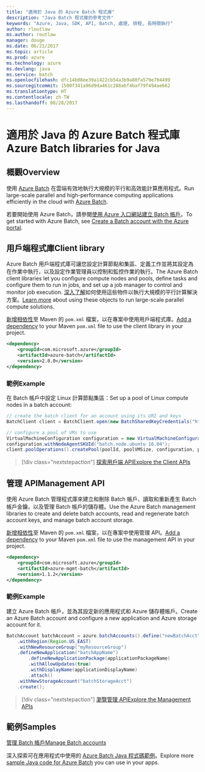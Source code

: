 ```yaml
---
title: "適用於 Java 的 Azure Batch 程式庫"
description: "Java Batch 程式庫的參考文件"
keywords: "Azure, Java, SDK, API, Batch, 處理, 排程, 長時間執行"
author: rloutlaw
ms.author: routlaw
manager: douge
ms.date: 06/21/2017
ms.topic: article
ms.prod: azure
ms.technology: azure
ms.devlang: java
ms.service: batch
ms.openlocfilehash: dfc14b08ee39a1422cb54a3b9a80fa579e704499
ms.sourcegitcommit: 1500f341a96d9da461c288abf4baf79f494ae662
ms.translationtype: HT
ms.contentlocale: zh-TW
ms.lasthandoff: 08/28/2017
---
```

# <a name="azure-batch-libraries-for-java"></a><span data-ttu-id="ecf7b-104">適用於 Java 的 Azure Batch 程式庫</span><span class="sxs-lookup"><span data-stu-id="ecf7b-104">Azure Batch libraries for Java</span></span>

## <a name="overview"></a><span data-ttu-id="ecf7b-105">概觀</span><span class="sxs-lookup"><span data-stu-id="ecf7b-105">Overview</span></span>

<span data-ttu-id="ecf7b-106">使用 [Azure Batch](/azure/batch/batch-technical-overview) 在雲端有效地執行大規模的平行和高效能計算應用程式。</span><span class="sxs-lookup"><span data-stu-id="ecf7b-106">Run large-scale parallel and high-performance computing applications efficiently in the cloud with [Azure Batch](/azure/batch/batch-technical-overview).</span></span>   

<span data-ttu-id="ecf7b-107">若要開始使用 Azure Batch，請參閱[使用 Azure 入口網站建立 Batch 帳戶](/azure/batch/batch-account-create-portal)。</span><span class="sxs-lookup"><span data-stu-id="ecf7b-107">To get started with Azure Batch, see [Create a Batch account with the Azure portal](/azure/batch/batch-account-create-portal).</span></span>

## <a name="client-library"></a><span data-ttu-id="ecf7b-108">用戶端程式庫</span><span class="sxs-lookup"><span data-stu-id="ecf7b-108">Client library</span></span>

<span data-ttu-id="ecf7b-109">Azure Batch 用戶端程式庫可讓您設定計算節點和集區、定義工作並將其設定為在作業中執行，以及設定作業管理員以控制和監控作業的執行。</span><span class="sxs-lookup"><span data-stu-id="ecf7b-109">The Azure Batch client libraries let you configure compute nodes and pools, define tasks and configure them to run in jobs, and set up a job manager to control and monitor job execution.</span></span> <span data-ttu-id="ecf7b-110">[深入了解](/azure/batch/batch-api-basics)如何使用這些物件以執行大規模的平行計算解決方案。</span><span class="sxs-lookup"><span data-stu-id="ecf7b-110">[Learn more](/azure/batch/batch-api-basics) about using these objects to run large-scale parallel compute solutions.</span></span>

<span data-ttu-id="ecf7b-111">[新增相依性](https://maven.apache.org/guides/getting-started/index.html#How_do_I_use_external_dependencies)至 Maven 的 `pom.xml` 檔案，以在專案中使用用戶端程式庫。</span><span class="sxs-lookup"><span data-stu-id="ecf7b-111">[Add a dependency](https://maven.apache.org/guides/getting-started/index.html#How_do_I_use_external_dependencies) to your Maven `pom.xml` file to use the client library in your project.</span></span>

```XML
<dependency>
    <groupId>com.microsoft.azure</groupId>
    <artifactId>azure-batch</artifactId>
    <version>2.0.0</version>
</dependency>
```   

### <a name="example"></a><span data-ttu-id="ecf7b-112">範例</span><span class="sxs-lookup"><span data-stu-id="ecf7b-112">Example</span></span>

<span data-ttu-id="ecf7b-113">在 Batch 帳戶中設定 Linux 計算節點集區：</span><span class="sxs-lookup"><span data-stu-id="ecf7b-113">Set up a pool of Linux compute nodes in a batch account:</span></span>

```java
// create the batch client for an account using its URI and keys
BatchClient client = BatchClient.open(new BatchSharedKeyCredentials("https://fabrikambatch.eastus.batch.azure.com", "fabrikambatch", batchKey));

// configure a pool of VMs to use 
VirtualMachineConfiguration configuration = new VirtualMachineConfiguration();
configuration.withNodeAgentSKUId("batch.node.ubuntu 16.04");
client.poolOperations().createPool(poolId, poolVMSize, configuration, poolVMCount);
```

> [!div class="nextstepaction"]
> [<span data-ttu-id="ecf7b-114">探索用戶端 API</span><span class="sxs-lookup"><span data-stu-id="ecf7b-114">Explore the Client APIs</span></span>](/java/api/overview/azure/batch/clientlibrary)


## <a name="management-api"></a><span data-ttu-id="ecf7b-115">管理 API</span><span class="sxs-lookup"><span data-stu-id="ecf7b-115">Management API</span></span>

<span data-ttu-id="ecf7b-116">使用 Azure Batch 管理程式庫來建立和刪除 Batch 帳戶、讀取和重新產生 Batch 帳戶金鑰，以及管理 Batch 帳戶的儲存體。</span><span class="sxs-lookup"><span data-stu-id="ecf7b-116">Use the Azure Batch management libraries to create and delete batch accounts, read and regenerate batch account keys, and manage batch account storage.</span></span>

<span data-ttu-id="ecf7b-117">[新增相依性](https://maven.apache.org/guides/getting-started/index.html#How_do_I_use_external_dependencies)至 Maven 的 `pom.xml` 檔案，以在專案中使用管理 API。</span><span class="sxs-lookup"><span data-stu-id="ecf7b-117">[Add a dependency](https://maven.apache.org/guides/getting-started/index.html#How_do_I_use_external_dependencies) to your Maven `pom.xml` file to use the management API in your project.</span></span>

```XML
<dependency>
    <groupId>com.microsoft.azure</groupId>
    <artifactId>azure-mgmt-batch</artifactId>
    <version>1.1.2</version>
</dependency>
```

### <a name="example"></a><span data-ttu-id="ecf7b-118">範例</span><span class="sxs-lookup"><span data-stu-id="ecf7b-118">Example</span></span>

<span data-ttu-id="ecf7b-119">建立 Azure Batch 帳戶，並為其設定新的應用程式和 Azure 儲存體帳戶。</span><span class="sxs-lookup"><span data-stu-id="ecf7b-119">Create an Azure Batch account and configure a new application and Azure storage account for it.</span></span>

```java
BatchAccount batchAccount = azure.batchAccounts().define("newBatchAcct")
    .withRegion(Region.US_EAST)
    .withNewResourceGroup("myResourceGroup")
    .defineNewApplication("batchAppName")
        .defineNewApplicationPackage(applicationPackageName)
        .withAllowUpdates(true)
        .withDisplayName(applicationDisplayName)
        .attach()
    .withNewStorageAccount("batchStorageAcct")
    .create();
```

> [!div class="nextstepaction"]
> [<span data-ttu-id="ecf7b-120">瀏覽管理 API</span><span class="sxs-lookup"><span data-stu-id="ecf7b-120">Explore the Management APIs</span></span>](/java/api/overview/azure/batch/managementapi)


## <a name="samples"></a><span data-ttu-id="ecf7b-121">範例</span><span class="sxs-lookup"><span data-stu-id="ecf7b-121">Samples</span></span>

<span data-ttu-id="ecf7b-122">[管理 Batch 帳戶][1]</span><span class="sxs-lookup"><span data-stu-id="ecf7b-122">[Manage Batch accounts][1]</span></span>   

<span data-ttu-id="ecf7b-123">深入探索可在應用程式中使用的 [Azure Batch Java 程式碼範例](https://azure.microsoft.com/resources/samples/?platform=java&term=batch)。</span><span class="sxs-lookup"><span data-stu-id="ecf7b-123">Explore more [sample Java code for Azure Batch](https://azure.microsoft.com/resources/samples/?platform=java&term=batch) you can use in your apps.</span></span>

[1]: https://github.com/Azure-Samples/batch-java-manage-batch-accounts
